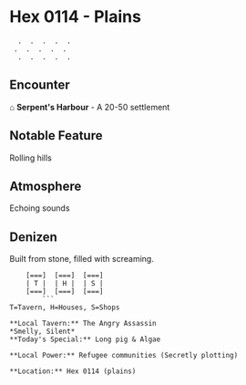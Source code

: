 # Hex 0114 - Plains
```
  .  .  .  .  .
 .  .  .  .  .
  .  .  .  .  .
```

## Encounter

⌂ **Serpent's Harbour** - A 20-50 settlement

## Notable Feature

Rolling hills

## Atmosphere

Echoing sounds

## Denizen

Built from stone, filled with screaming.

```
    [===]  [===]  [===]
    | T |  | H |  | S |
    [===]  [===]  [===]
        ```
T=Tavern, H=Houses, S=Shops

**Local Tavern:** The Angry Assassin
*Smelly, Silent*
**Today's Special:** Long pig & Algae

**Local Power:** Refugee communities (Secretly plotting)

**Location:** Hex 0114 (plains)

